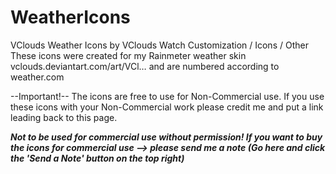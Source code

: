 # WeatherIcons

VClouds Weather Icons
by VClouds
Watch
Customization / Icons / Other
These icons were created for my Rainmeter weather skin vclouds.deviantart.com/art/VCl… and are numbered according to weather.com

--Important!--
The icons are free to use for Non-Commercial use. 
If you use these icons with your Non-Commercial work please credit me and put a link leading back to this page.

***Not to be used for commercial use without permission! 
If you want to buy the icons for commercial use --> please send me a note (Go here and click the 'Send a Note' button on the top right)***
